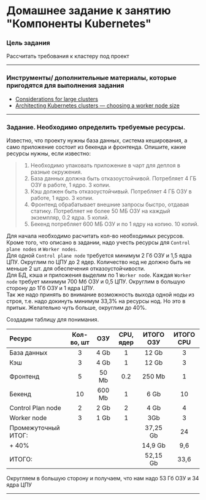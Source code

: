 # Домашнее задание к занятию "Компоненты Kubernetes"

### Цель задания

Рассчитать требования к кластеру под проект   

------

### Инструменты/ дополнительные материалы, которые пригодятся для выполнения задания

- [Considerations for large clusters](https://kubernetes.io/docs/setup/best-practices/cluster-large/)
- [Architecting Kubernetes clusters — choosing a worker node size](https://learnk8s.io/kubernetes-node-size)

------

### Задание. Необходимо определить требуемые ресурсы. 
Известно, что проекту нужны база данных, система кеширования, а само приложение состоит из бекенда и фронтенда. Опишите, какие ресурсы нужны, если известно:

> 1. Необходимо упаковать приложение в чарт для деплоя в разные окружения. 
> 2. База данных должна быть отказоустойчивой. Потребляет 4 ГБ ОЗУ в работе, 1 ядро. 3 копии. 
> 3. Кэш должен быть отказоустойчивый. Потребляет 4 ГБ ОЗУ в работе, 1 ядро. 3 копии. 
> 4. Фронтенд обрабатывает внешние запросы быстро, отдавая статику. Потребляет не более 50 МБ ОЗУ на каждый экземпляр, 0.2 ядра. 5 копий. 
> 5. Бекенд потребляет 600 МБ ОЗУ и по 1 ядру на копию. 10 копий.

Для начала необходимо расчитать кол-во необходимых ресурсов. 
Кроме того, что описано в задании, надо учесть ресурсы для `Control plane nodes` и `Worker nodes`. \
Для одной `Control plane node` требуется минимум 2 Гб ОЗУ и 1,5 ядра ЦПУ. Округлим по ЦПУ до 2 ядер. 
Количество нод не должно быть не меньше 2 шт. для обеспечения отказоустойчивости. \
Для БД, кэша и приложения выделим по 1 `Worker node`. Каждая `Worker node` требует минимум 700 Мб ОЗУ и 0,5 ЦПУ. 
Округлим в большую сторону до 1Гб ОЗУ и 1 ядра ЦПУ. \
Так же надо принять во внимание возможность выхода одной ноды из строя, т.е. надо докинуть минимум 33,3% на ресурсы нод.
Но это в притык. Желательно чуть больше, округлим до 40%.

Создадим таблицу для понимания.

| Ресурс              | Кол-во, шт |  ОЗУ   | CPU, ядер | ИТОГО ОЗУ | ИТОГО CPU |
|:--------------------|:----------:|:------:|:---------:|:---------:|:---------:|
| База данных         |     3      |  4 Gb  |     1     |   12 Gb   |     3     |
| Кэш                 |     3      |  4 Gb  |     1     |   12 Gb   |     3     |
| Фронтенд            |     5      | 50 Mb  |    0.2    |  250 Mb   |     1     |
| Бекенд              |     10     | 600 Mb |     1     |   6 Gb    |    10     |
| Control Plan node   |     2      |  2 Gb  |     2     |   4 Gb    |     4     |
| Worker node         |     3      |  1 Gb  |     1     |    3Gb    |     3     |
| Промежуточный ИТОГ: |            |        |           | 37,25 Gb  |    24     |
| + 40%               |            |        |           |  14,9 Gb  |    9,6    |
| ИТОГО:              |            |        |           | 52,15 Gb  |   33,6    |

Округляем в большую сторону и получаем, что нам надо 53 Гб ОЗУ и 34 ядра ЦПУ

----
